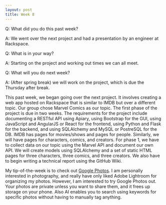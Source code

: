 ```yaml
---
layout: post
title: Week 8
---
```


Q: What did you do this past week?

A: We went over the next project and had a presentation by an engineer at Rackspace.

Q: What is in your way?

A: Starting on the project and working out times we can all meet.

Q: What will you do next week?

A: (After spring break) we will work on the project, which is due the Thursday after break.

This past week, we began going over the next project. It involves creating a web app hosted on Rackspace that is similar to IMDB but over a different topic. Our group chose Marvel Comics as our topic. The first phase of the project is due in two weeks. The requirements for the project include documenting a RESTful API using Apiary, using Bootstrap for the GUI, using JavaScript and AngularJS or React for the frontend, using Python and Flask for the backend, and using SQLAlchemy and MySQL or PostreSQL for the DB. IMDB has pages for movies/shows and pages for people. Similarly, we will have pages for characters, comics, and creators. For phase 1, we have to collect data on our topic using the Marvel API and document our own API. We will create models using SQLAlchemy and a set of static HTML pages for three characters, three comics, and three creators. We also have to begin writing a technical report using the GitHub Wiki.

My tip-of-the-week is to check out [Google Photos](https://www.google.com/photos/about/). I am personally interested in photography, and really have only liked Adobe Lightroom for organizing my photos. However, I am interested to try Google Photos out. Your photos are private unless you want to share them, and it frees up storage on your phone. Also AI enables you to search using keywords for specific photos without having to manually tag anything. 

